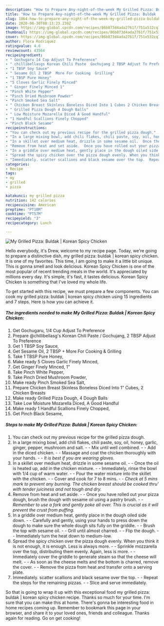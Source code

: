 ```yaml
---
description: "How to Prepare Any-night-of-the-week My Grilled Pizza: Buldak | Korean Spicy Chicken"
title: "How to Prepare Any-night-of-the-week My Grilled Pizza: Buldak | Korean Spicy Chicken"
slug: 1864-how-to-prepare-any-night-of-the-week-my-grilled-pizza-buldak-korean-spicy-chicken
date: 2020-08-30T08:13:23.230Z
image: https://img-global.cpcdn.com/recipes/86b873d4ada2761f/751x532cq70/my-grilled-pizza-buldak-korean-spicy-chicken-recipe-main-photo.jpg
thumbnail: https://img-global.cpcdn.com/recipes/86b873d4ada2761f/751x532cq70/my-grilled-pizza-buldak-korean-spicy-chicken-recipe-main-photo.jpg
cover: https://img-global.cpcdn.com/recipes/86b873d4ada2761f/751x532cq70/my-grilled-pizza-buldak-korean-spicy-chicken-recipe-main-photo.jpg
author: Flora Rodriquez
ratingvalue: 4.6
reviewcount: 43564
recipeingredient:
- " Gochugaru 14 Cup Adjust To Preference"
- " chillibellasgs Korean Chili Paste  Gochujang 2 TBSP Adjust To Preference"
- "1 TBSP Soy Sauce"
- " Sesame Oil 2 TBSP  More For Cooking  Grilling"
- "1 TBSP Pure Honey"
- "5 Cloves Garlic Finely Minced"
- " Ginger Finely Minced 1"
- "Pinch White Pepper"
- "Pinch Dried Mushroom Powder"
- "Pinch Smoked Sea Salt"
- " Chicken Breast Skinless Boneless Diced Into 1 Cubes 2 Chicken Breasts"
- " Grilled Pizza Dough 4 Dough Balls"
- " Low Moisture Mozarella Diced A Good Handful"
- "1 Handful Scallions Finely Chopped"
- "Pinch Black Sesame"
recipeinstructions:
- "You can check out my previous recipe for the grilled pizza dough."
- "In a large mixing bowl, add chili flakes, chili paste, soy, oil, honey, garlic, ginger, pepper, mushroom and salt.  Mix until well combined.  Add in the diced chicken.  Massage and coat the chicken thoroughly with your hands.  *It is best if you are wearing gloves.*"
- "In a skillet over medium heat, drizzle in some sesame oil.  Once the oil is heated up, add in the chicken mixture.  Immediately, rinse the bowl with 1/4 cup of warm water.  Pour the water mixture into the skillet with the chicken.  Cover and cook for 7 to 8 mins.  *Check at 5 mins mark to prevent any burning. The chicken breast should be cooked thru&#39; with tender juiciness and not tough and dry.*"
- "Remove from heat and set aside.  Once you have rolled out your pizza dough, brush the dough with sesame oil using a pastry brush.   *Remember to use a fork and gently poke all over. This is crucial as it will prevent the crust from puffing.*"
- "In a griddle over medium heat, gently place in the dough oiled side down.   Carefully and gently, using your hands to press down the dough to make sure the whole dough sits fully on the griddle.   Brush the top with sesame oil.   Grill until almost charred.   Flip the dough.   Immediately turn the heat down to medium-low."
- "Spread the spicy chicken over the pizza dough evenly. When you think it is not enough, it is enough. Less is always more.  Sprinkle mozzarella over the top, distributing them evenly. Again, less is more.  Immediately cover the griddle to generate steam so that the cheese will melt.   As soon as the cheese melts and the bottom is charred, remove the cover.   Remove the pizza from heat and transfer onto a serving plate."
- "Immediately. scatter scallions and black sesame over the top.  Repeat the steps for the remaining pizzas.   Slice and serve immediately."
categories:
- Recipe
tags:
- my
- grilled
- pizza

katakunci: my grilled pizza 
nutrition: 142 calories
recipecuisine: American
preptime: "PT10M"
cooktime: "PT57M"
recipeyield: "3"
recipecategory: Lunch

---
```



![My Grilled Pizza: Buldak | Korean Spicy Chicken](https://img-global.cpcdn.com/recipes/86b873d4ada2761f/751x532cq70/my-grilled-pizza-buldak-korean-spicy-chicken-recipe-main-photo.jpg)

Hello everybody, it's Drew, welcome to my recipe page. Today, we're going to prepare a distinctive dish, my grilled pizza: buldak | korean spicy chicken. It is one of my favorites. This time, I am going to make it a little bit unique. This is gonna smell and look delicious.
 Korean Spicy Chicken is one of the most popular of recent trending meals in the world. It's appreciated by millions every day. It's simple, it's fast, it tastes delicious.  Korean Spicy Chicken is something that I've loved my whole life.


To get started with this recipe, we must prepare a few components. You can cook my grilled pizza: buldak | korean spicy chicken using 15 ingredients and 7 steps. Here is how you can achieve it.

<!--inarticleads1-->

##### The ingredients needed to make My Grilled Pizza: Buldak | Korean Spicy Chicken:

1. Get  Gochugaru, 1/4 Cup Adjust To Preference
1. Prepare  @chillibellasg&#39;s Korean Chili Paste / Gochujang, 2 TBSP Adjust To Preference
1. Get 1 TBSP Soy Sauce,
1. Get  Sesame Oil, 2 TBSP + More For Cooking &amp; Grilling
1. Take 1 TBSP Pure Honey,
1. Make ready 5 Cloves Garlic Finely Minced,
1. Get  Ginger Finely Minced, 1&#34;
1. Take Pinch White Pepper,
1. Take Pinch Dried Mushroom Powder,
1. Make ready Pinch Smoked Sea Salt,
1. Prepare  Chicken Breast Skinless Boneless Diced Into 1&#34; Cubes, 2 Chicken Breasts
1. Make ready  Grilled Pizza Dough, 4 Dough Balls
1. Take  Low Moisture Mozarella Diced, A Good Handful
1. Make ready 1 Handful Scallions Finely Chopped,
1. Get Pinch Black Sesame,




<!--inarticleads2-->

##### Steps to make My Grilled Pizza: Buldak | Korean Spicy Chicken:

1. You can check out my previous recipe for the grilled pizza dough.
1. In a large mixing bowl, add chili flakes, chili paste, soy, oil, honey, garlic, ginger, pepper, mushroom and salt. -  - Mix until well combined. -  - Add in the diced chicken. -  - Massage and coat the chicken thoroughly with your hands. -  - *It is best if you are wearing gloves.*
1. In a skillet over medium heat, drizzle in some sesame oil. -  - Once the oil is heated up, add in the chicken mixture. -  - Immediately, rinse the bowl with 1/4 cup of warm water. -  - Pour the water mixture into the skillet with the chicken. -  - Cover and cook for 7 to 8 mins. -  - *Check at 5 mins mark to prevent any burning. The chicken breast should be cooked thru&#39; with tender juiciness and not tough and dry.*
1. Remove from heat and set aside. -  - Once you have rolled out your pizza dough, brush the dough with sesame oil using a pastry brush.  -  - *Remember to use a fork and gently poke all over. This is crucial as it will prevent the crust from puffing.*
1. In a griddle over medium heat, gently place in the dough oiled side down.  -  - Carefully and gently, using your hands to press down the dough to make sure the whole dough sits fully on the griddle.  -  - Brush the top with sesame oil.  -  - Grill until almost charred.  -  - Flip the dough.  -  - Immediately turn the heat down to medium-low.
1. Spread the spicy chicken over the pizza dough evenly. When you think it is not enough, it is enough. Less is always more. -  - Sprinkle mozzarella over the top, distributing them evenly. Again, less is more. -  - Immediately cover the griddle to generate steam so that the cheese will melt.  -  - As soon as the cheese melts and the bottom is charred, remove the cover.  -  - Remove the pizza from heat and transfer onto a serving plate.
1. Immediately. scatter scallions and black sesame over the top. -  - Repeat the steps for the remaining pizzas.  -  - Slice and serve immediately.




So that is going to wrap it up with this exceptional food my grilled pizza: buldak | korean spicy chicken recipe. Thanks so much for your time. I'm sure that you can make this at home. There's gonna be interesting food in home recipes coming up. Remember to bookmark this page in your browser, and share it to your loved ones, friends and colleague. Thanks again for reading. Go on get cooking!
